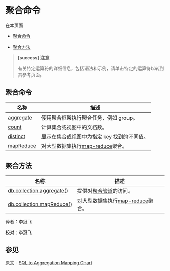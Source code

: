 # [ ](#)聚合命令

[]()

在本页面

*   [聚合命令](#id1)

*   [聚合方法](#aggregation-methods)
> **[success] 注意**
>
> 有关特定运算符的详细信息，包括语法和示例，请单击特定的运算符以转到其参考页面。

[]()

## <span id="id1">聚合命令</span>

| 名称          | 描述                                                 |
| ------------- | ---------------------------------------------------- |
| [aggregate]() | 使用聚合框架执行聚合任务，例如 group。               |
| [count]()     | 计算集合或视图中的文档数。                           |
| [distinct]()  | 显示在集合或视图中为指定 key 找到的不同值。          |
| [mapReduce]() | 对大型数据集执行[map-reduce](../Map-Reduce.md)聚合。 |

[]()

## <span id="aggregation-methods">聚合方法</span>

| 名称                                                         | 描述                                                 |
| ------------------------------------------------------------ | ---------------------------------------------------- |
| [db.collection.aggregate()](../../Reference/mongo-Shell-Methods/Collection-Methods/db-collection-aggregate.md) | 提供对[聚合管道](../Aggregation-Pipeline.md)的访问。 |
| [db.collection.mapReduce()](../../docs/Reference/mongo-Shell-Methods/Collection-Methods/db-collection-mapReduce.md) | 对大型数据集执行[map-reduce](../Map-Reduce.md)聚合。 |



译者：李冠飞

校对：李冠飞

## 参见

原文 - [SQL to Aggregation Mapping Chart]( https://docs.mongodb.com/manual/reference/sql-aggregation-comparison/ )

